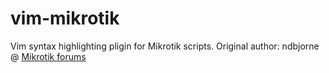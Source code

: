 vim-mikrotik
============

Vim syntax highlighting pligin for Mikrotik scripts.
Original author: ndbjorne @ [Mikrotik forums](http://forum.mikrotik.com/viewtopic.php?f=9&t=59761)
